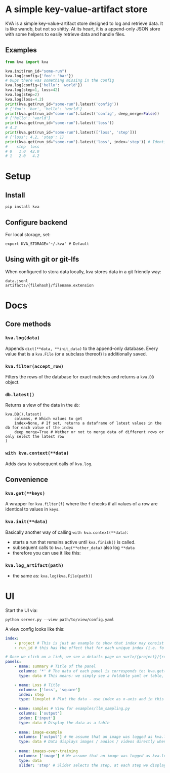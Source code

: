 # A simple key-value-artifact store

KVA is a simple key-value-artifact store designed to log and retrieve data. It is like wandb, but not so shitty.
At its heart, it is a append-only JSON store with some helpers to easily retrieve data and handle files.

## Examples
```python
from kva import kva

kva.init(run_id="some-run")
kva.log(config={'foo': 'bar'})
# Oups there was something missing in the config
kva.log(config={'hello': 'world'})
kva.log(step=1, loss=42)
kva.log(step=2)
kva.log(loss=4.2)
print(kva.get(run_id="some-run").latest('config'))
# {'foo': 'bar', 'hello': 'world'}
print(kva.get(run_id="some-run").latest('config', deep_merge=False))
# {'hello': 'world'}
print(kva.get(run_id="some-run").latest('loss'))
# 4.2
print(kva.get(run_id="some-run").latest(['loss', 'step']))
# {'loss': 4.2, 'step': 1}
print(kva.get(run_id="some-run").latest('loss', index='step')) # Identical to: .latest(['loss'], index=['step'])
#    step  loss
# 0   1.0  42.0
# 1   2.0   4.2
```

# Setup

## Install
```
pip install kva
```

## Configure backend

For local storage, set:
```
export KVA_STORAGE='~/.kva' # Default
```

## Using with git or git-lfs
When configured to stora data locally, kva stores data in a git friendly way:
```
data.jsonl
artifacts/{filehash}/filename.extension
```

# Docs
## Core methods

### `kva.log(data)`
Appends `dict(**data, **init_data)` to the append-only database.
Every value that is a `kva.File` (or a subclass thereof) is additionally saved.


### `kva.filter(accept_row)`
Filters the rows of the database for exact matches and returns a `kva.DB` object.

### `db.latest()`
Returns a view of the data in the `db`:
```
kva.DB().latest(
    columns, # Which values to get
    index=None, # If set, returns a dataframe of latest values in the db for each value of the index
    deep_merge=True # Wether or not to merge data of different rows or only select the latest row
)
``` 

### `with kva.context(**data)`
Adds `data` to subsequent calls of `kva.log`.

## Convenience

### `kva.get(**keys)`
A wrapper for `kva.filter(f)` where the `f` checks if all values of a row are identical to values in `keys`.

### `kva.init(**data)`
Basically another way of calling `with kva.context(**data)`:
- starts a run that remains active until `kva.finish()` is called.
- subsequent calls to `kva.log(**other_data)` also log `**data`
- therefore you can use it like this:

### `kva.log_artifact(path)`
- the same as: `kva.log(kva.File(path))`


# UI
Start the UI via:
```
python server.py --view path/to/view/config.yaml
```

A view config looks like this:
```yaml
index:
    - project # This is just an example to show that index may consist of multiple columns
    - run_id # this has the effect that for each unique index (i.e. fo each run_id), we see one link on the main UI

# Once we click on a link, we see a details page on <url>/{project}/{run_id} with multiple panels
panels: 
    - name: summary # Title of the panel
      columns: '*' # The data of each panel is corresponds to: kva.get(project=..., run_id=...).latest(columns=<specified in the panel>, index=<specified in the panel>)
      type: data # This means: we simply see a foldable yaml or table, depending on whether an index is selected or not

    - name: Loss # Title
      columns: ['loss', 'square']
      index: step
      type: lineplot # Plot the data - use index as x-axis and in this case 'loss' on the y-axis. This only works when the datatype of all columns if numerical
    
    - name: samples # View for examples/llm_sampling.py
      columns: ['output']
      index: ['input']
      type: data # Display the data as a table
    
    - name: image-example
      columns: ['output'] # We assume that an image was logged as kva.log(output=File('image.png'))
      type: data # Data displays images / audios / videos directly when a value is of type File
    
    - name: images-over-training
      columns: ['image'] # We assume that an image was logged as kva.log(output=File('image.png'))
      type: data 
      slider: 'step' # Slider selects the step, at each step we display with the standard data displayer
```

